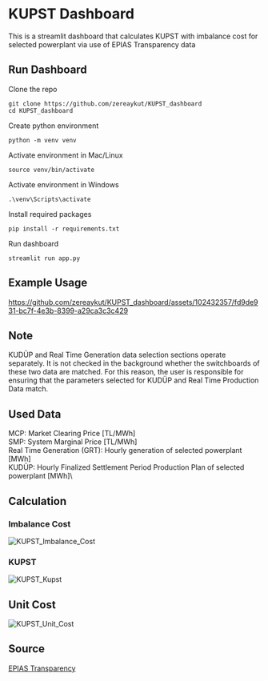 # KUPST Dashboard
This is a streamlit dashboard that calculates KUPST with imbalance cost for selected powerplant via use of EPIAS Transparency data

## Run Dashboard
Clone the repo
```shell
git clone https://github.com/zereaykut/KUPST_dashboard
cd KUPST_dashboard
```

Create python environment
```shell
python -m venv venv
```

Activate environment in Mac/Linux 
```shell
source venv/bin/activate
```

Activate environment in Windows 
```shell
.\venv\Scripts\activate
```

Install required packages
```shell
pip install -r requirements.txt
```

Run dashboard
```shell
streamlit run app.py
```

## Example Usage
https://github.com/zereaykut/KUPST_dashboard/assets/102432357/fd9de931-bc7f-4e3b-8399-a29ca3c3c429

## Note
KUDÜP and Real Time Generation data selection sections operate separately. It is not checked in the background whether the switchboards of these two data are matched. For this reason, the user is responsible for ensuring that the parameters selected for KUDÜP and Real Time Production Data match.

## Used Data
MCP: Market Clearing Price [TL/MWh]\
SMP: System Marginal Price [TL/MWh]\
Real Time Generation (GRT): Hourly generation of selected powerplant [MWh]\
KUDÜP: Hourly Finalized Settlement Period Production Plan of selected powerplant [MWh]\

## Calculation

### Imbalance Cost
![KUPST_Imbalance_Cost](https://github.com/zereaykut/KUPST_dashboard/assets/102432357/3b6b80d6-3328-43bb-9166-9be3913c56b9)

### KUPST
![KUPST_Kupst](https://github.com/zereaykut/KUPST_dashboard/assets/102432357/f73b6d8a-1001-4dfd-9068-5b020356a82e)

## Unit Cost
![KUPST_Unit_Cost](https://github.com/zereaykut/KUPST_dashboard/assets/102432357/502f6808-ccbb-47ff-89a5-090cc55fffc9)

## Source 
[EPIAS Transparency](https://seffaflik.epias.com.tr/home)
